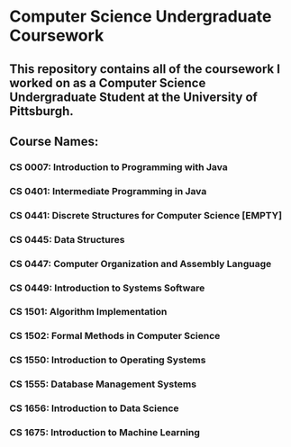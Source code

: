 # Computer Science Undergraduate Coursework

## This repository contains all of the coursework I worked on as a Computer Science Undergraduate Student at the University of Pittsburgh.

## Course Names:

### CS 0007: Introduction to Programming with Java

### CS 0401: Intermediate Programming in Java

### CS 0441: Discrete Structures for Computer Science [EMPTY]

### CS 0445: Data Structures

### CS 0447: Computer Organization and Assembly Language

### CS 0449: Introduction to Systems Software

### CS 1501: Algorithm Implementation

### CS 1502: Formal Methods in Computer Science

### CS 1550: Introduction to Operating Systems

### CS 1555: Database Management Systems

### CS 1656: Introduction to Data Science

### CS 1675: Introduction to Machine Learning

